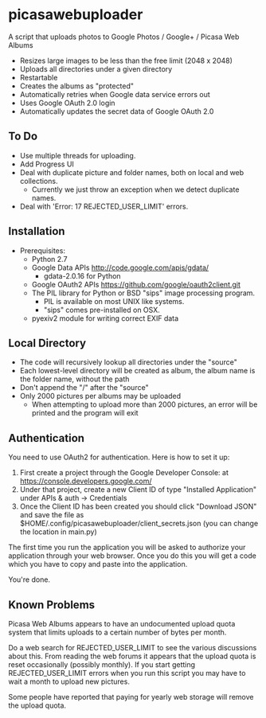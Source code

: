 picasawebuploader
=================

A script that uploads photos to Google Photos / Google+ / Picasa Web Albums

+ Resizes large images to be less than the free limit (2048 x 2048)
+ Uploads all directories under a given directory
+ Restartable
+ Creates the albums as "protected"
+ Automatically retries when Google data service errors out
+ Uses Google OAuth 2.0 login
+ Automatically updates the secret data of Google OAuth 2.0

To Do
-----

+ Use multiple threads for uploading.
+ Add Progress UI
+ Deal with duplicate picture and folder names, both on local and web collections.
  + Currently we just throw an exception when we detect duplicate names.
+ Deal with 'Error: 17 REJECTED_USER_LIMIT' errors.

Installation
------------

+ Prerequisites:
  + Python 2.7
  + Google Data APIs http://code.google.com/apis/gdata/
    + gdata-2.0.16 for Python
  + Google OAuth2 APIs https://github.com/google/oauth2client.git
  + The PIL library for Python or BSD "sips" image processing program.
    + PIL is available on most UNIX like systems.
    + "sips" comes pre-installed on OSX.
  + pyexiv2 module for writing correct EXIF data

Local Directory
--------------

+ The code will recursively lookup all directories under the "source"
+ Each lowest-level directory will be created as album, the album name is the folder name, without the path
+ Don't append the "/" after the "source"
+ Only 2000 pictures per albums may be uploaded
  + When attempting to upload more than 2000 pictures, an error will be printed and the program will exit

Authentication
--------------

You need to use OAuth2 for authentication. Here is how to set it up:

1. First create a project through the Google Developer Console: at https://console.developers.google.com/
2. Under that project, create a new Client ID of type "Installed Application" under APIs & auth -> Credentials
3. Once the Client ID has been created you should click "Download JSON" and save the file as $HOME/.config/picasawebuploader/client_secrets.json (you can change the location in main.py)

The first time you run the application you will be asked to authorize your application through your web browser. Once you do this you will get a code which you have to copy and paste into the application.

You're done.

Known Problems
--------------

Picasa Web Albums appears to have an undocumented upload quota system that
limits uploads to a certain number of bytes per month.

Do a web search for REJECTED_USER_LIMIT to see the various discussions about
this. From reading the web forums it appears that the upload quota is reset
occasionally (possibly monthly). If you start getting REJECTED_USER_LIMIT
errors when you run this script you may have to wait a month to upload new
pictures.

Some people have reported that paying for yearly web storage will remove the
upload quota.
